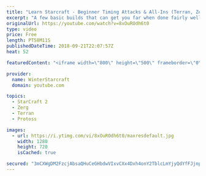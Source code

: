 ```yaml
---
title: "Learn Starcraft - Beginner Timing Attacks & All-Ins (Terran, Zerg & Protoss)"
excerpt: "A few basic builds that can get you far when done fairly well. Also important is how not to overextend and lose everything."
originalUrl: https://youtube.com/watch?v=8xOuROdh6t0
type: video
price: Free
length: PT58M11S
publishedDateTime: 2018-09-21T22:07:57Z
heat: 52

featuredContent: "<iframe width=\"800\" height=\"500\" frameborder=\"0\" src=\"https://www.youtube.com/embed/8xOuROdh6t0\" allow=\"accelerometer; autoplay; encrypted-media; gyroscope; picture-in-picture\" allowfullscreen></iframe>"

provider:
  name: WinterStarcraft
  domain: youtube.com

topics:
  - StarCraft 2
  - Zerg
  - Terran
  - Protoss

images:
  - url: https://i.ytimg.com/vi/8xOuROdh6t0/maxresdefault.jpg
    width: 1280
    height: 720
    isCached: true

secured: "3mCXWgDM2FzcjAbsaQHuCeGHbdwVIxvCXx4Dxh4onY2TblcLmYjyQdYfFJjnpxjU/zqkLxgcFKs8TTD0GFcZYJzE4fsJc2bt4nJSUP4Cd5qmF9eITQEFYyG2sN/C74zdYrSolaJX8b/gmvLRLUfJ/SimuWyHqIRyXHrrxtlfB4o83X+IHLS89xEO9E2goRMIISYM7orT+tZhE6R3Qtv4woGdosQrKhg4mD6RMil0Yv0TLDfXXV11xC8+3Ai3H3aS2wRnW2w/7G4J5AOq7AoHeOY/ibHvR23X0I7xrpnj2Phbjs5bp4//84cN6Kg+j6mn7pdVOlJjeNRmcPpS30qLwTWBC2PXsU/2Eiw5qAzHZIiWgtJRe2sRhwYsek81ji2Rnxf6JXSG4JYK2iuFPWXL6FQKnORFk4gQkn/KIZF1Ou0=;qxUlGIWeD2Hx0NU3LYqG6Q=="
---
```


